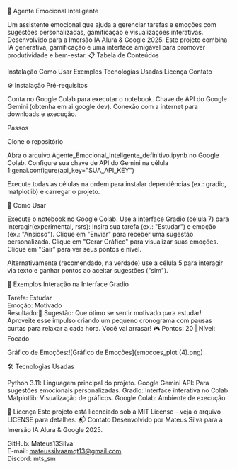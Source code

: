🧠 Agente Emocional Inteligente
 
Um assistente emocional que ajuda a gerenciar tarefas e emoções com sugestões personalizadas, gamificação e visualizações interativas. Desenvolvido para a Imersão IA Alura & Google 2025. Este projeto combina IA generativa, gamificação e uma interface amigável para promover produtividade e bem-estar.
📋 Tabela de Conteúdos

Instalação
Como Usar
Exemplos
Tecnologias Usadas
Licença
Contato

⚙️ Instalação
Pré-requisitos

Conta no Google Colab para executar o notebook.
Chave de API do Google Gemini (obtenha em ai.google.dev).
Conexão com a internet para downloads e execução.

Passos

Clone o repositório


Abra o arquivo Agente_Emocional_Inteligente_definitivo.ipynb no Google Colab.
Configure sua chave de API do Gemini na célula 1:genai.configure(api_key="SUA_API_KEY")


Execute todas as células na ordem para instalar dependências (ex.: gradio, matplotlib) e carregar o projeto.

🚀 Como Usar

Execute o notebook no Google Colab.
Use a interface Gradio (célula 7) para interagir(experimental, rsrs): 
Insira sua tarefa (ex.: "Estudar") e emoção (ex.: "Ansioso").
Clique em "Enviar" para receber uma sugestão personalizada.
Clique em "Gerar Gráfico" para visualizar suas emoções.
Clique em "Sair" para ver seus pontos e nível.


Alternativamente (recomendado, na verdade) use a célula 5 para interagir via texto e ganhar pontos ao aceitar sugestões ("sim").

📸 Exemplos
Interação na Interface Gradio

Tarefa: Estudar  
Emoção: Motivado  
Resultado:🤖 Sugestão: Que ótimo se sentir motivado para estudar! Aproveite esse impulso criando um pequeno cronograma com pausas curtas para relaxar a cada hora. Você vai arrasar!
🎮 Pontos: 20 | Nível: Focado


Gráfico de Emoções:![Gráfico de Emoções](emocoes_plot (4).png)

🛠️ Tecnologias Usadas

Python 3.11: Linguagem principal do projeto.
Google Gemini API: Para sugestões emocionais personalizadas.
Gradio: Interface interativa no Colab.
Matplotlib: Visualização de gráficos.
Google Colab: Ambiente de execução.


📜 Licença
Este projeto está licenciado sob a MIT License - veja o arquivo LICENSE para detalhes.
📬 Contato
Desenvolvido por Mateus Silva para a Imersão IA Alura & Google 2025. 

GitHub: Mateus13Silva  
E-mail: mateussilvaamqt13@gmail.com  
Discord: mts_sm

